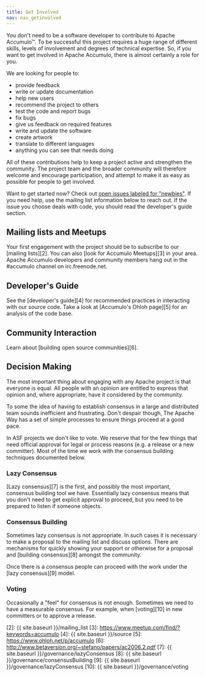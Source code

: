 ```yaml
---
title: Get Involved
nav: nav_getinvolved
---
```


You don't need to be a software developer to contribute to 
Apache Accumulo&trade;. To be successful this project 
requires a huge range of different skills, levels of involvement and degrees of 
technical expertise. So, if you want to get involved in Apache Accumulo, there 
is almost certainly a role for you. 

We are looking for people to:

  - provide feedback
  - write or update documentation
  - help new users
  - recommend the project to others
  - test the code and report bugs
  - fix bugs
  - give us feedback on required features
  - write and update the software
  - create artwork
  - translate to different languages
  - anything you can see that needs doing

All of these contributions help to keep a project active and strengthen 
the community. The project team and the broader community will 
therefore welcome and encourage participation, and attempt to make it 
as easy as possible for people to get involved.

Want to get started now? Check out [open issues labeled for "newbies"][1]. If you need help, use the mailing list information below to reach out. If the issue you choose deals with code, you should read the developer's guide section.

## Mailing lists and Meetups

Your first engagement with the project should be to subscribe to our
[mailing lists][2].  You can also [look for Accumulo Meetups][3] in your area. 
Apache Accumulo developers and community members hang out in the #accumulo 
channel on irc.freenode.net.

## Developer's Guide

See the [developer's guide][4] for recommended practices in interacting with our source code.
Take a look at [Accumulo's Ohloh page][5] for an analysis of the code base.

## Community Interaction

Learn about [building open source communities][6].

## Decision Making

The most important thing about engaging with any Apache project is that everyone
is equal. All people with an opinion are entitled to express that opinion and, where 
appropriate, have it considered by the community.

To some the idea of having to establish consensus in a large and distributed team 
sounds inefficient and frustrating. Don't despair though, The Apache Way has a
set of simple processes to ensure things proceed at a good pace.

In ASF projects we don't like to vote. We reserve that for the few things that need 
official approval for legal or process reasons (e.g. a release or a new committer). 
Most of the time we work with the consensus building techniques documented below.


### Lazy Consensus

[Lazy consensus][7] is the first, and possibly the most important, consensus building 
tool we have. Essentially lazy consensus means that you don't need to get explicit
approval to proceed, but you need to be prepared to listen if someone objects.

### Consensus Building

Sometimes lazy consensus is not appropriate. In such cases it is necessary to
make a proposal to the mailing list and discuss options. There are mechanisms
for quickly showing your support or otherwise for a proposal and 
[building consensus][8] amongst the community.

Once there is a consensus people can proceed with the work under the [lazy 
consensus][9] model.

### Voting

Occasionally a "feel" for consensus is not enough. Sometimes we need to 
have a measurable consensus. For example, when [voting][10] in new committers or 
to approve a release. 

[1]: https://s.apache.org/newbie_accumulo_tickets
[2]: {{ site.baseurl }}/mailing_list
[3]: https://www.meetup.com/find/?keywords=accumulo
[4]: {{ site.baseurl }}/source
[5]: https://www.ohloh.net/p/accumulo
[6]: http://www.betaversion.org/~stefano/papers/ac2006.2.pdf
[7]: {{ site.baseurl }}/governance/lazyConsensus
[8]: {{ site.baseurl }}/governance/consensusBuilding
[9]: {{ site.baseurl }}/governance/lazyConsensus
[10]: {{ site.baseurl }}/governance/voting
